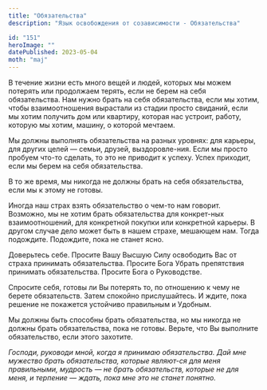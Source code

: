 ```yaml
---
title: "Обязательства"
description: "Язык освобождения от созависимости - Обязательства"

id: "151"
heroImage: ""
datePublished: 2023-05-04
moth: "maj"
---
```


В течение жизни есть много вещей и людей, которых мы можем потерять или
продолжаем терять, если не берем на себя обязательства. Нам нужно брать на
себя обязательства, если мы хотим, чтобы взаимоотношения вырастали из стадии
просто свиданий, если мы хотим получить дом или квартиру, которая нас устроит,
работу, которую мы хотим, машину, о которой мечтаем.

Мы должны выполнять обязательства на разных уровнях: для карьеры, для других
целей — семьи, друзей, выздоровле-ния. Если мы просто пробуем что-то сделать,
то это не приводит к успеху. Успех приходит, если мы берем на себя
обязательства.

В то же время, мы никогда не должны брать на себя обязательства, если мы к
этому не готовы.

Иногда наш страх взять обязательство о чем-то нам говорит. Возможно, мы не
хотим брать обязательства для конкрет-ных взаимоотношений, для конкретной
покупки или конкретной карьеры. В другом случае дело может быть в нашем
страхе, мешающем нам. Тогда подождите. Подождите, пока не станет ясно.

Доверьтесь себе. Просите Вашу Высшую Силу освободить Вас от страха принимать
обязательства. Просите Бога Убрать препятствия принимать обязательства.
Просите Бога о Руководстве.

Спросите себя, готовы ли Вы потерять то, по отношению к чему не берете
обязательств. Затем спокойно прислушайтесь. И ждите, пока решение не покажется
устойчиво правильным и Удобным.

Мы должны быть способны брать обязательства, но мы никогда не должны брать
обязательства, пока не готовы. Верьте, что Вы выполните обязательство, если
этого захотите.

_Господи,_ _руководи_ _мной,_ _когда_ _я_ _принимаю_ _обязательства._ _Дай_
_мне_ _мужество_ _брать_ _обязательства,_ _которые_ _являют-ся_ _для_ _меня_
_правильными,_ _мудрость_ _—_ _не_ _брать_ _обязательств,_ _которые_ _не_
_для_ _меня,_ _и_ _терпение_ _—_ _ждать,_ _пока_ _мне_ _это_ _не_ _станет_
_понятно._

